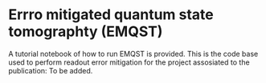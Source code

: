 # Errro mitigated quantum state tomographty (EMQST)

A tutorial notebook of how to run EMQST is provided. 
This is the code base used to perform readout error mitigation for the project assosiated to the publication: To be added.